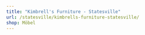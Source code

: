 ```yaml
---
title: "Kimbrell's Furniture - Statesville"
url: /statesville/kimbrells-furniture-statesville/
shop: Möbel
---
```

